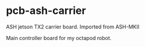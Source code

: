 # pcb-ash-carrier
ASH jetson TX2 carrier board. Imported from ASH-MKII

Main controller board for my octapod robot.
